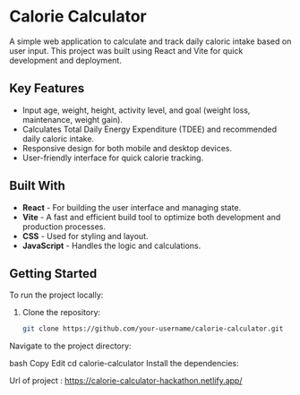 # Calorie Calculator

A simple web application to calculate and track daily caloric intake based on user input. This project was built using React and Vite for quick development and deployment.

## Key Features

- Input age, weight, height, activity level, and goal (weight loss, maintenance, weight gain).
- Calculates Total Daily Energy Expenditure (TDEE) and recommended daily caloric intake.
- Responsive design for both mobile and desktop devices.
- User-friendly interface for quick calorie tracking.

## Built With

- **React** - For building the user interface and managing state.
- **Vite** - A fast and efficient build tool to optimize both development and production processes.
- **CSS** - Used for styling and layout.
- **JavaScript** - Handles the logic and calculations.

## Getting Started

To run the project locally:

1. Clone the repository:
   ```bash
   git clone https://github.com/your-username/calorie-calculator.git
Navigate to the project directory:

bash
Copy
Edit
cd calorie-calculator
Install the dependencies:

Url of project : https://calorie-calculator-hackathon.netlify.app/
